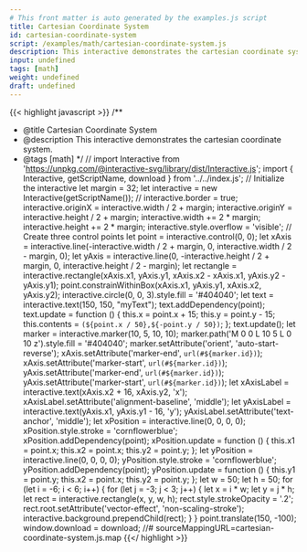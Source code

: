 ```yaml
---
# This front matter is auto generated by the examples.js script
title: Cartesian Coordinate System
id: cartesian-coordinate-system
script: /examples/math/cartesian-coordinate-system.js
description: This interactive demonstrates the cartesian coordinate system.
input: undefined
tags: [math]
weight: undefined
draft: undefined
---
```


{{< highlight javascript >}}
/**
* @title Cartesian Coordinate System
* @description This interactive demonstrates the cartesian coordinate system.
* @tags [math]
*/
// import Interactive from 'https://unpkg.com/@interactive-svg/library/dist/Interactive.js';
import { Interactive, getScriptName, download } from '../../index.js';
// Initialize the interactive
let margin = 32;
let interactive = new Interactive(getScriptName());
// interactive.border = true;
interactive.originX = interactive.width / 2 + margin;
interactive.originY = interactive.height / 2 + margin;
interactive.width += 2 * margin;
interactive.height += 2 * margin;
interactive.style.overflow = 'visible';
// Create three control points
let point = interactive.control(0, 0);
let xAxis = interactive.line(-interactive.width / 2 + margin, 0, interactive.width / 2 - margin, 0);
let yAxis = interactive.line(0, -interactive.height / 2 + margin, 0, interactive.height / 2 - margin);
let rectangle = interactive.rectangle(xAxis.x1, yAxis.y1, xAxis.x2 - xAxis.x1, yAxis.y2 - yAxis.y1);
point.constrainWithinBox(xAxis.x1, yAxis.y1, xAxis.x2, yAxis.y2);
interactive.circle(0, 0, 3).style.fill = '#404040';
let text = interactive.text(150, 150, "myText");
text.addDependency(point);
text.update = function () {
    this.x = point.x + 15;
    this.y = point.y - 15;
    this.contents = `(${point.x / 50},${-point.y / 50})`;
};
text.update();
let marker = interactive.marker(10, 5, 10, 10);
marker.path('M 0 0 L 10 5 L 0 10 z').style.fill = '#404040';
marker.setAttribute('orient', 'auto-start-reverse');
xAxis.setAttribute('marker-end', `url(#${marker.id})`);
xAxis.setAttribute('marker-start', `url(#${marker.id})`);
yAxis.setAttribute('marker-end', `url(#${marker.id})`);
yAxis.setAttribute('marker-start', `url(#${marker.id})`);
let xAxisLabel = interactive.text(xAxis.x2 + 16, xAxis.y2, 'x');
xAxisLabel.setAttribute('alignment-baseline', 'middle');
let yAxisLabel = interactive.text(yAxis.x1, yAxis.y1 - 16, 'y');
yAxisLabel.setAttribute('text-anchor', 'middle');
let xPosition = interactive.line(0, 0, 0, 0);
xPosition.style.stroke = 'cornflowerblue';
xPosition.addDependency(point);
xPosition.update = function () {
    this.x1 = point.x;
    this.x2 = point.x;
    this.y2 = point.y;
};
let yPosition = interactive.line(0, 0, 0, 0);
yPosition.style.stroke = 'cornflowerblue';
yPosition.addDependency(point);
yPosition.update = function () {
    this.y1 = point.y;
    this.x2 = point.x;
    this.y2 = point.y;
};
let w = 50;
let h = 50;
for (let i = -6; i < 6; i++) {
    for (let j = -3; j < 3; j++) {
        let x = i * w;
        let y = j * h;
        let rect = interactive.rectangle(x, y, w, h);
        rect.style.strokeOpacity = '.2';
        rect.root.setAttribute('vector-effect', 'non-scaling-stroke');
        interactive.background.prependChild(rect);
    }
}
point.translate(150, -100);
window.download = download;
//# sourceMappingURL=cartesian-coordinate-system.js.map
{{</ highlight >}}

